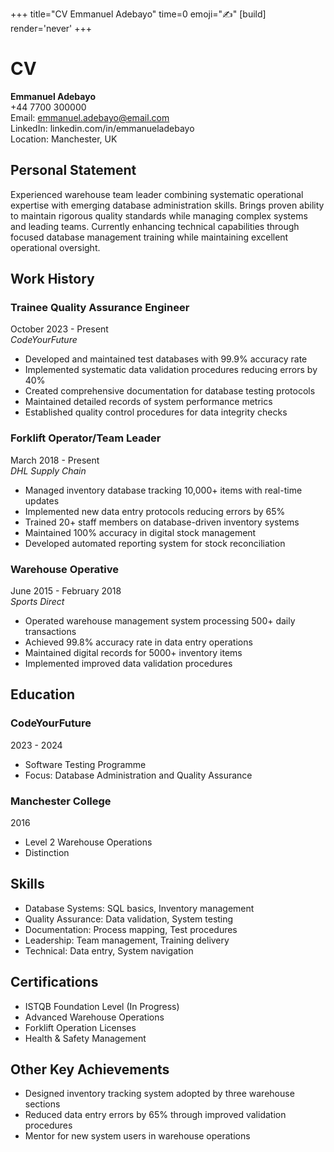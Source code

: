 +++
title="CV Emmanuel Adebayo"
time=0
emoji="✍️"
[build]
render='never'
+++

# CV

**Emmanuel Adebayo**  
+44 7700 300000  
Email: emmanuel.adebayo@email.com  
LinkedIn: linkedin.com/in/emmanueladebayo  
Location: Manchester, UK

## Personal Statement

Experienced warehouse team leader combining systematic operational expertise with emerging database administration skills. Brings proven ability to maintain rigorous quality standards while managing complex systems and leading teams. Currently enhancing technical capabilities through focused database management training while maintaining excellent operational oversight.

## Work History

### Trainee Quality Assurance Engineer

October 2023 - Present  
_CodeYourFuture_

- Developed and maintained test databases with 99.9% accuracy rate
- Implemented systematic data validation procedures reducing errors by 40%
- Created comprehensive documentation for database testing protocols
- Maintained detailed records of system performance metrics
- Established quality control procedures for data integrity checks

### Forklift Operator/Team Leader

March 2018 - Present  
_DHL Supply Chain_

- Managed inventory database tracking 10,000+ items with real-time updates
- Implemented new data entry protocols reducing errors by 65%
- Trained 20+ staff members on database-driven inventory systems
- Maintained 100% accuracy in digital stock management
- Developed automated reporting system for stock reconciliation

### Warehouse Operative

June 2015 - February 2018  
_Sports Direct_

- Operated warehouse management system processing 500+ daily transactions
- Achieved 99.8% accuracy rate in data entry operations
- Maintained digital records for 5000+ inventory items
- Implemented improved data validation procedures

## Education

### CodeYourFuture

2023 - 2024

- Software Testing Programme
- Focus: Database Administration and Quality Assurance

### Manchester College

2016

- Level 2 Warehouse Operations
- Distinction

## Skills

- Database Systems: SQL basics, Inventory management
- Quality Assurance: Data validation, System testing
- Documentation: Process mapping, Test procedures
- Leadership: Team management, Training delivery
- Technical: Data entry, System navigation

## Certifications

- ISTQB Foundation Level (In Progress)
- Advanced Warehouse Operations
- Forklift Operation Licenses
- Health & Safety Management

## Other Key Achievements

- Designed inventory tracking system adopted by three warehouse sections
- Reduced data entry errors by 65% through improved validation procedures
- Mentor for new system users in warehouse operations
